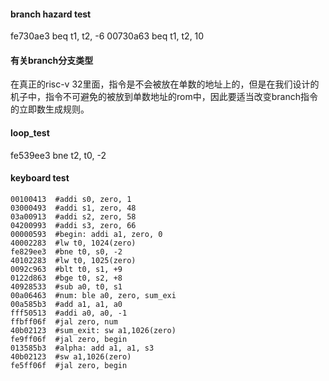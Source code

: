 #### branch hazard test
fe730ae3  beq t1, t2, -6
00730a63  beq t1, t2, 10

#### 有关branch分支类型
在真正的risc-v 32里面，指令是不会被放在单数的地址上的，但是在我们设计的机子中，指令不可避免的被放到单数地址的rom中，因此要适当改变branch指令的立即数生成规则。

#### loop_test
fe539ee3 bne t2, t0, -2

#### keyboard test
``` shell
00100413  #addi s0, zero, 1
03000493  #addi s1, zero, 48
03a00913  #addi s2, zero, 58
04200993  #addi s3, zero, 66
00000593  #begin: addi a1, zero, 0
40002283  #lw t0, 1024(zero)
fe829ee3  #bne t0, s0, -2
40102283  #lw t0, 1025(zero)
0092c963  #blt t0, s1, +9
0122d863  #bge t0, s2, +8
40928533  #sub a0, t0, s1
00a06463  #num: ble a0, zero, sum_exi  
00a585b3  #add a1, a1, a0
fff50513  #addi a0, a0, -1
ffbff06f  #jal zero, num
40b02123  #sum_exit: sw a1,1026(zero)
fe9ff06f  #jal zero, begin
013585b3  #alpha: add a1, a1, s3
40b02123  #sw a1,1026(zero)
fe5ff06f  #jal zero, begin
```